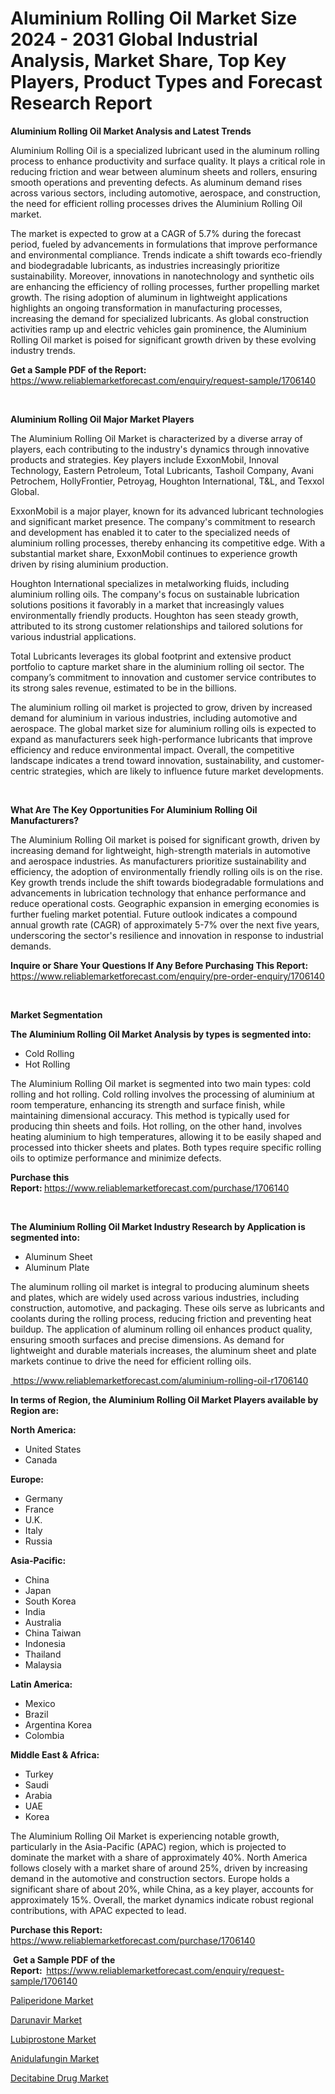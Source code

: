 <p><h1>Aluminium Rolling Oil Market Size 2024 - 2031 Global Industrial Analysis, Market Share, Top Key Players, Product Types and Forecast Research Report</h1></p><p><strong>Aluminium Rolling Oil Market Analysis and Latest Trends</strong></p>
<p><p>Aluminium Rolling Oil is a specialized lubricant used in the aluminum rolling process to enhance productivity and surface quality. It plays a critical role in reducing friction and wear between aluminum sheets and rollers, ensuring smooth operations and preventing defects. As aluminum demand rises across various sectors, including automotive, aerospace, and construction, the need for efficient rolling processes drives the Aluminium Rolling Oil market.</p><p>The market is expected to grow at a CAGR of 5.7% during the forecast period, fueled by advancements in formulations that improve performance and environmental compliance. Trends indicate a shift towards eco-friendly and biodegradable lubricants, as industries increasingly prioritize sustainability. Moreover, innovations in nanotechnology and synthetic oils are enhancing the efficiency of rolling processes, further propelling market growth. The rising adoption of aluminum in lightweight applications highlights an ongoing transformation in manufacturing processes, increasing the demand for specialized lubricants. As global construction activities ramp up and electric vehicles gain prominence, the Aluminium Rolling Oil market is poised for significant growth driven by these evolving industry trends.</p></p>
<p><strong>Get a Sample PDF of the Report:&nbsp;</strong> <a href="https://www.reliablemarketforecast.com/enquiry/request-sample/1706140?utm_campaign=1806&utm_medium=2&utm_source=Github&utm_content=ia&utm_term=21102024&utm_id=aluminium-rolling-oil">https://www.reliablemarketforecast.com/enquiry/request-sample/1706140</a></p>
<p>&nbsp;</p>
<p><strong>Aluminium Rolling Oil Major Market Players</strong></p>
<p><p>The Aluminium Rolling Oil Market is characterized by a diverse array of players, each contributing to the industry's dynamics through innovative products and strategies. Key players include ExxonMobil, Innoval Technology, Eastern Petroleum, Total Lubricants, Tashoil Company, Avani Petrochem, HollyFrontier, Petroyag, Houghton International, T&L, and Texxol Global.</p><p>ExxonMobil is a major player, known for its advanced lubricant technologies and significant market presence. The company's commitment to research and development has enabled it to cater to the specialized needs of aluminium rolling processes, thereby enhancing its competitive edge. With a substantial market share, ExxonMobil continues to experience growth driven by rising aluminium production.</p><p>Houghton International specializes in metalworking fluids, including aluminium rolling oils. The company's focus on sustainable lubrication solutions positions it favorably in a market that increasingly values environmentally friendly products. Houghton has seen steady growth, attributed to its strong customer relationships and tailored solutions for various industrial applications.</p><p>Total Lubricants leverages its global footprint and extensive product portfolio to capture market share in the aluminium rolling oil sector. The company’s commitment to innovation and customer service contributes to its strong sales revenue, estimated to be in the billions.</p><p>The aluminium rolling oil market is projected to grow, driven by increased demand for aluminium in various industries, including automotive and aerospace. The global market size for aluminium rolling oils is expected to expand as manufacturers seek high-performance lubricants that improve efficiency and reduce environmental impact. Overall, the competitive landscape indicates a trend toward innovation, sustainability, and customer-centric strategies, which are likely to influence future market developments.</p></p>
<p>&nbsp;</p>
<p><strong>What Are The Key Opportunities For Aluminium Rolling Oil Manufacturers?</strong></p>
<p><p>The Aluminium Rolling Oil market is poised for significant growth, driven by increasing demand for lightweight, high-strength materials in automotive and aerospace industries. As manufacturers prioritize sustainability and efficiency, the adoption of environmentally friendly rolling oils is on the rise. Key growth trends include the shift towards biodegradable formulations and advancements in lubrication technology that enhance performance and reduce operational costs. Geographic expansion in emerging economies is further fueling market potential. Future outlook indicates a compound annual growth rate (CAGR) of approximately 5-7% over the next five years, underscoring the sector's resilience and innovation in response to industrial demands.</p></p>
<p><strong>Inquire or Share Your Questions If Any Before Purchasing This Report:</strong> <a href="https://www.reliablemarketforecast.com/enquiry/pre-order-enquiry/1706140?utm_campaign=1806&utm_medium=2&utm_source=Github&utm_content=ia&utm_term=21102024&utm_id=aluminium-rolling-oil">https://www.reliablemarketforecast.com/enquiry/pre-order-enquiry/1706140</a></p>
<p>&nbsp;</p>
<p><strong>Market Segmentation</strong></p>
<p><strong>The Aluminium Rolling Oil Market Analysis by types is segmented into:</strong></p>
<p><ul><li>Cold Rolling</li><li>Hot Rolling</li></ul></p>
<p><p>The Aluminium Rolling Oil market is segmented into two main types: cold rolling and hot rolling. Cold rolling involves the processing of aluminium at room temperature, enhancing its strength and surface finish, while maintaining dimensional accuracy. This method is typically used for producing thin sheets and foils. Hot rolling, on the other hand, involves heating aluminium to high temperatures, allowing it to be easily shaped and processed into thicker sheets and plates. Both types require specific rolling oils to optimize performance and minimize defects.</p></p>
<p><strong>Purchase this Report:&nbsp;</strong><a href="https://www.reliablemarketforecast.com/purchase/1706140?utm_campaign=1806&utm_medium=2&utm_source=Github&utm_content=ia&utm_term=21102024&utm_id=aluminium-rolling-oil">https://www.reliablemarketforecast.com/purchase/1706140</a></p>
<p>&nbsp;</p>
<p><strong>The Aluminium Rolling Oil Market Industry Research by Application is segmented into:</strong></p>
<p><ul><li>Aluminum Sheet</li><li>Aluminum Plate</li></ul></p>
<p><p>The aluminum rolling oil market is integral to producing aluminum sheets and plates, which are widely used across various industries, including construction, automotive, and packaging. These oils serve as lubricants and coolants during the rolling process, reducing friction and preventing heat buildup. The application of aluminum rolling oil enhances product quality, ensuring smooth surfaces and precise dimensions. As demand for lightweight and durable materials increases, the aluminum sheet and plate markets continue to drive the need for efficient rolling oils.</p></p>
<p><a href="https://www.reliablemarketforecast.com/aluminium-rolling-oil-r1706140?utm_campaign=1806&utm_medium=2&utm_source=Github&utm_content=ia&utm_term=21102024&utm_id=aluminium-rolling-oil">&nbsp;https://www.reliablemarketforecast.com/aluminium-rolling-oil-r1706140</a></p>
<p><strong>In terms of Region, the Aluminium Rolling Oil Market Players available by Region are:</strong></p>
<p>
    <p> <strong> North America: </strong>
        <ul>
            <li>United States</li>
            <li>Canada</li>
        </ul>
        </p> 
    <p> <strong> Europe: </strong>
        <ul>
            <li>Germany</li>
            <li>France</li>
            <li>U.K.</li>
            <li>Italy</li>
            <li>Russia</li>
        </ul>
        </p> 
    <p> <strong> Asia-Pacific: </strong>
        <ul>
            <li>China</li>
            <li>Japan</li>
            <li>South Korea</li>
            <li>India</li>
            <li>Australia</li>
            <li>China Taiwan</li>
            <li>Indonesia</li>
            <li>Thailand</li>
            <li>Malaysia</li>
        </ul>
        </p> 
    <p> <strong> Latin America: </strong>
        <ul>
            <li>Mexico</li>
            <li>Brazil</li>
            <li>Argentina Korea</li>
            <li>Colombia</li>
        </ul>
        </p> 
    <p> <strong> Middle East & Africa: </strong>
        <ul>
            <li>Turkey</li>
            <li>Saudi</li>
            <li>Arabia</li>
            <li>UAE</li>
            <li>Korea</li>
        </ul>
    </p>
    </p>
<p><p>The Aluminium Rolling Oil Market is experiencing notable growth, particularly in the Asia-Pacific (APAC) region, which is projected to dominate the market with a share of approximately 40%. North America follows closely with a market share of around 25%, driven by increasing demand in the automotive and construction sectors. Europe holds a significant share of about 20%, while China, as a key player, accounts for approximately 15%. Overall, the market dynamics indicate robust regional contributions, with APAC expected to lead.</p></p>
<p><strong>Purchase this Report: </strong><a href="https://www.reliablemarketforecast.com/purchase/1706140?utm_campaign=1806&utm_medium=2&utm_source=Github&utm_content=ia&utm_term=21102024&utm_id=aluminium-rolling-oil">https://www.reliablemarketforecast.com/purchase/1706140</a></p>
<p>&nbsp;<strong>Get a Sample PDF of the Report:&nbsp;&nbsp;</strong><a href="https://www.reliablemarketforecast.com/enquiry/request-sample/1706140?utm_campaign=1806&utm_medium=2&utm_source=Github&utm_content=ia&utm_term=21102024&utm_id=aluminium-rolling-oil">https://www.reliablemarketforecast.com/enquiry/request-sample/1706140</a></p>
<p><strong></strong></p>
<p><p><a href="https://www.linkedin.com/pulse/exploring-paliperidone-market-strategic-insights-growth-opportunities-8i3vc?utm_campaign=1806&utm_medium=2&utm_source=Github&utm_content=ia&utm_term=21102024&utm_id=aluminium-rolling-oil">Paliperidone Market</a></p><p><a href="https://www.linkedin.com/pulse/darunavir-market-global-regional-analysis-focus-end-user-product-p2dzc?utm_campaign=1806&utm_medium=2&utm_source=Github&utm_content=ia&utm_term=21102024&utm_id=aluminium-rolling-oil">Darunavir Market</a></p><p><a href="https://www.linkedin.com/pulse/lubiprostone-market-evolution-future-outlook-forecasting-industry-ozswc?utm_campaign=1806&utm_medium=2&utm_source=Github&utm_content=ia&utm_term=21102024&utm_id=aluminium-rolling-oil">Lubiprostone Market</a></p><p><a href="https://www.linkedin.com/pulse/anidulafungin-industry-insights-report-analyzing-market-trends-cwyoc?utm_campaign=1806&utm_medium=2&utm_source=Github&utm_content=ia&utm_term=21102024&utm_id=aluminium-rolling-oil">Anidulafungin Market</a></p><p><a href="https://www.linkedin.com/pulse/strategic-roadmap-success-global-decitabine-drug-market-o4qqc?utm_campaign=1806&utm_medium=2&utm_source=Github&utm_content=ia&utm_term=21102024&utm_id=aluminium-rolling-oil">Decitabine Drug Market</a></p></p>